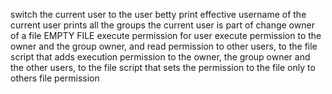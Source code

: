 switch the current user to the user betty
print effective username of the current user
 prints all the groups the current user is part of
change owner of a file
EMPTY FILE
execute permission for user
execute permission to the owner and the group owner, and read permission to other users, to the file
 script that adds execution permission to the owner, the group owner and the other users, to the file
 script that sets the permission to the file only to others
file permission
